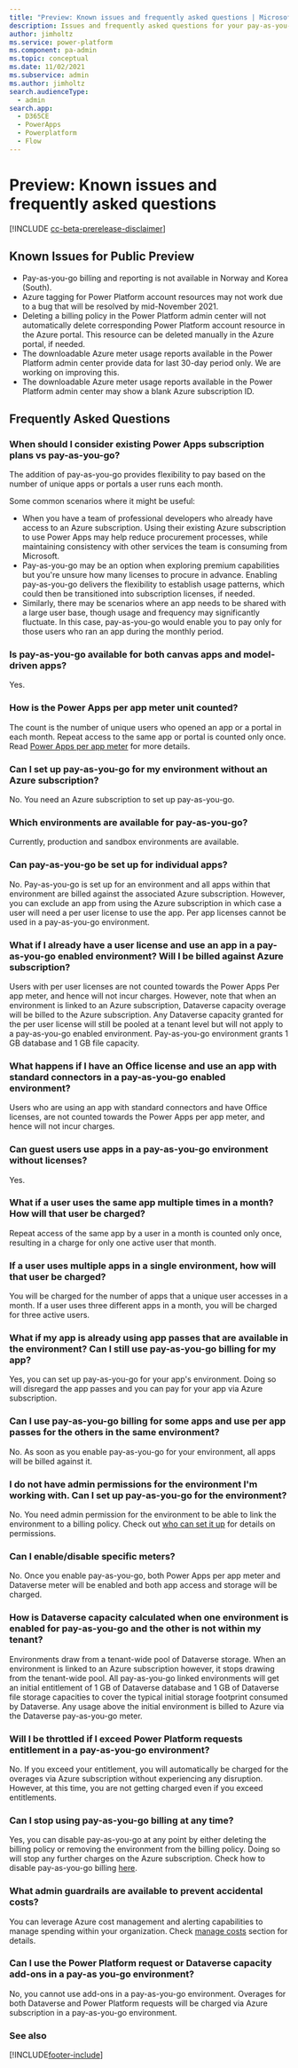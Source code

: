 ```yaml
---
title: "Preview: Known issues and frequently asked questions | MicrosoftDocs"
description: Issues and frequently asked questions for your pay-as-you-go plan.
author: jimholtz
ms.service: power-platform
ms.component: pa-admin
ms.topic: conceptual
ms.date: 11/02/2021
ms.subservice: admin
ms.author: jimholtz 
search.audienceType: 
  - admin
search.app:
  - D365CE
  - PowerApps
  - Powerplatform
  - Flow
---
```


# Preview: Known issues and frequently asked questions 

[!INCLUDE [cc-beta-prerelease-disclaimer](../includes/cc-beta-prerelease-disclaimer.md)]

## Known Issues for Public Preview
- Pay-as-you-go billing and reporting is not available in Norway and Korea (South).
- Azure tagging for Power Platform account resources may not work due to a bug that will be resolved by mid-November 2021. 
- Deleting a billing policy in the Power Platform admin center will not automatically delete corresponding Power Platform account resource in the Azure portal. This resource can be deleted manually in the Azure portal, if needed.
- The downloadable Azure meter usage reports available in the Power Platform admin center provide data for last 30-day period only. We are working on improving this.
- The downloadable Azure meter usage reports available in the Power Platform admin center may show a blank Azure subscription ID. 

## Frequently Asked Questions 

### When should I consider existing Power Apps subscription plans vs pay-as-you-go?
The addition of pay-as-you-go provides flexibility to pay based on the number of unique apps or portals a user runs each month.

Some common scenarios where it might be useful:

- When you have a team of professional developers who already have access to an Azure subscription. Using their existing Azure subscription to use Power Apps may help reduce procurement processes, while maintaining consistency with other services the team is consuming from Microsoft.
- Pay-as-you-go may be an option when exploring premium capabilities but you're unsure how many licenses to procure in advance. Enabling pay-as-you-go delivers the flexibility to establish usage patterns, which could then be transitioned into subscription licenses, if needed.
- Similarly, there may be scenarios where an app needs to be shared with a large user base, though usage and frequency may significantly fluctuate. In this case, pay-as-you-go would enable you to pay only for those users who ran an app during the monthly period.

### Is pay-as-you-go available for both canvas apps and model-driven apps?
Yes.

### How is the Power Apps per app meter unit counted?
The count is the number of unique users who opened an app or a portal in each month. Repeat access to the same app or portal is counted only once. Read [Power Apps per app meter](pay-as-you-go-meters.md#power-apps-per-app-meter) for more details.

### Can I set up pay-as-you-go for my environment without an Azure subscription?
No. You need an Azure subscription to set up pay-as-you-go.

### Which environments are available for pay-as-you-go?
Currently, production and sandbox environments are available.

### Can pay-as-you-go be set up for individual apps?
No. Pay-as-you-go is set up for an environment and all apps within that environment are billed against the associated Azure subscription. However, you can exclude an app from using the Azure subscription in which case a user will need a per user license to use the app. Per app licenses cannot be used in a pay-as-you-go environment.

### What if I already have a user license and use an app in a pay-as-you-go enabled environment? Will I be billed against Azure subscription?
Users with per user licenses are not counted towards the Power Apps Per app meter, and hence will not incur charges. However, note that when an environment is linked to an Azure subscription, Dataverse capacity overage will be billed to the Azure subscription. Any Dataverse capacity granted for the per user license will still be pooled at a tenant level but will not apply to a pay-as-you-go enabled environment. Pay-as-you-go environment grants 1 GB database and 1 GB file capacity.

### What happens if I have an Office license and use an app with standard connectors in a pay-as-you-go enabled environment?
Users who are using an app with standard connectors and have Office licenses, are not counted towards the Power Apps per app meter, and hence will not incur charges.

### Can guest users use apps in a pay-as-you-go environment without licenses?
Yes.

### What if a user uses the same app multiple times in a month? How will that user be charged?
Repeat access of the same app by a user in a month is counted only once, resulting in a charge for only one active user that month.

### If a user uses multiple apps in a single environment, how will that user be charged?
You will be charged for the number of apps that a unique user accesses in a month. If a user uses three different apps in a month, you will be charged for three active users.

### What if my app is already using app passes that are available in the environment? Can I still use pay-as-you-go billing for my app?
Yes, you can set up pay-as-you-go for your app's environment. Doing so will disregard the app passes and you can pay for your app via Azure subscription.

### Can I use pay-as-you-go billing for some apps and use per app passes for the others in the same environment?
No. As soon as you enable pay-as-you-go for your environment, all apps will be billed against it.

### I do not have admin permissions for the environment I'm working with. Can I set up pay-as-you-go for the environment?
No. You need admin permission for the environment to be able to link the environment to a billing policy. Check out [who can set it up](pay-as-you-go-set-up.md#who-can-set-it-up) for details on permissions.

### Can I enable/disable specific meters?
No. Once you enable pay-as-you-go, both Power Apps per app meter and Dataverse meter will be enabled and both app access and storage will be charged.

### How is Dataverse capacity calculated when one environment is enabled for pay-as-you-go and the other is not within my tenant?
Environments draw from a tenant-wide pool of Dataverse storage. When an environment is linked to an Azure subscription however, it stops drawing from the tenant-wide pool. All pay-as-you-go linked environments will get an initial entitlement of 1 GB of Dataverse database and 1 GB of Dataverse file storage capacities to cover the typical initial storage footprint consumed by Dataverse. Any usage above the initial environment is billed to Azure via the Dataverse pay-as-you-go meter. 

### Will I be throttled if I exceed Power Platform requests entitlement in a pay-as-you-go environment?
No. If you exceed your entitlement, you will automatically be charged for the overages via Azure subscription without experiencing any disruption. However, at this time, you are not getting charged even if you exceed entitlements.

### Can I stop using pay-as-you-go billing at any time?
Yes, you can disable pay-as-you-go at any point by either deleting the billing policy or removing the environment from the billing policy. Doing so will stop any further charges on the Azure subscription. Check how to disable pay-as-you-go billing [here](pay-as-you-go-set-up.md#turning-off-pay-as-you-go).

### What admin guardrails are available to prevent accidental costs?
You can leverage Azure cost management and alerting capabilities to manage spending within your organization. Check [manage costs](pay-as-you-go-usage-costs.md#how-to-manage-costs) section for details.

### Can I use the Power Platform request or Dataverse capacity add-ons in a pay-as you-go environment?
No, you cannot use add-ons in a pay-as-you-go environment. Overages for both Dataverse and Power Platform requests will be charged via Azure subscription in a pay-as-you-go environment. 

### See also  





[!INCLUDE[footer-include](../includes/footer-banner.md)]
